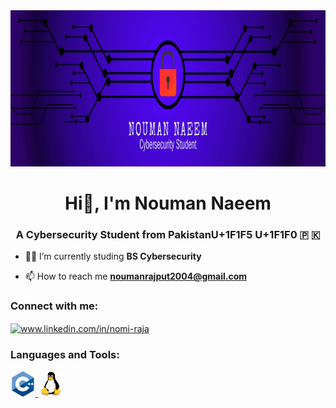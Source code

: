 <img src="https://github.com/nomi2k4/nomi2k4/blob/main/nomi2k4.jpeg" alt="nomi2k4" width="1300" height="250">
<h1 align="center">Hi👋, I'm Nouman Naeem</h1>
<h3 align="center">A Cybersecurity Student from PakistanU+1F1F5 U+1F1F0	&#127477 &#127472</h3>

- 👨‍💻 I’m currently studing **BS Cybersecurity**

- 📫 How to reach me **noumanrajput2004@gmail.com**

<h3 align="left">Connect with me:</h3>
<p align="left">
<a href="https://www.linkedin.com/in/nomi-raja/" target="blank"><img align="center" src="https://raw.githubusercontent.com/rahuldkjain/github-profile-readme-generator/master/src/images/icons/Social/linked-in-alt.svg" alt="www.linkedin.com/in/nomi-raja" height="30" width="40" /></a>
</p>

<h3 align="left">Languages and Tools:</h3>
<p align="left"> <a href="https://www.w3schools.com/cpp/" target="_blank" rel="noreferrer"> <img src="https://raw.githubusercontent.com/devicons/devicon/master/icons/cplusplus/cplusplus-original.svg" alt="cplusplus" width="40" height="40"/> </a> <a href="https://www.linux.org/" target="_blank" rel="noreferrer"> <img src="https://raw.githubusercontent.com/devicons/devicon/master/icons/linux/linux-original.svg" alt="linux" width="40" height="40"/> </a> </p>
